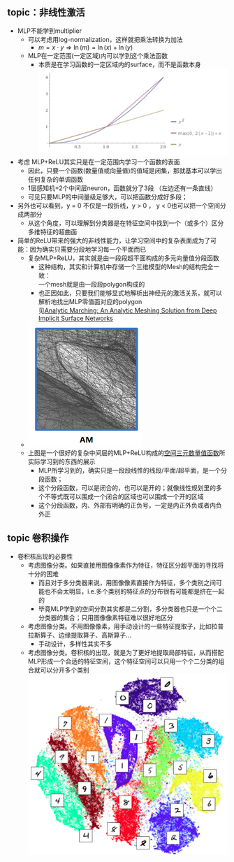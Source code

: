 ## topic：非线性激活

 - MLP不能学到multiplier
    - 可以考虑用log-normalization，这样就把乘法转换为加法
       - $`m=x \cdot y \Rightarrow \ln(m)=\ln(x)+\ln(y)`$
    - MLP在一定范围(一定区域)内可以学到这个乘法函数
       - 本质是在学习函数的一定区域内的surface，而不是函数本身<br>![image-20201209155947067](media/image-20201209155947067.png)
 - 考虑 MLP+ReLU其实只是在一定范围内学习一个函数的表面
     - 因此，只要一个函数(数量值或向量值)的值域是闭集，那就基本可以学出任何复杂的单调函数
     - 1层感知机+2个中间层neuron，函数就分了3段 （左边还有一条直线）
     - 可见只要MLP的中间量级足够大，可以把函数分成好多段；
 - 另外也可以看到，y = 0 不仅是一段折线，y > 0 ， y < 0也可以把一个空间分成两部分
     - 从这个角度，可以理解到分类器是在特征空间中找到一个（或多个）区分多维特征的超曲面
 - 简单的ReLU带来的强大的非线性能力，让学习空间中的复杂表面成为了可能：因为确实只需要分段地学习每一个平面而已<br>
     - 复杂MLP+ReLU，其实就是由一段段超平面构成的多元向量值分段函数
         - 这种结构，其实和计算机中存储一个三维模型的Mesh的结构完全一致：<br>一个mesh就是由一段段polygon构成的
        - 也正因如此，只要我们能够显式地解析出神经元的激活关系，就可以解析地找出MLP零值面对应的polygon <br>见[Analytic Marching: An Analytic Meshing Solution from
          Deep Implicit Surface Networks](http://proceedings.mlr.press/v119/lei20a/lei20a.pdf)
    - ![image-20201209162429622](media/image-20201209162429622.png)
    - 上图是一个很好的复杂中间层的MLP+ReLU构成的<u>空间三元数量值函数</u>所实际学习到的东西的展示
      - MLP所学习到的，确实只是一段段线性的线段/平面/超平面，是一个分段函数；
      - 这个分段函数，可以是闭合的，也可以是开的；就像线性规划里的多个不等式既可以围成一个闭合的区域也可以围成一个开的区域
      - 这个分段函数，内、外部有明确的正负号，一定是内正外负或者内负外正

## topic 卷积操作

- 卷积核出现的必要性
  - 考虑图像分类。如果直接用图像像素作为特征，特征区分超平面的寻找将十分的困难
    - 而且对于多分类器来说，用图像像素直接作为特征，多个类别之间可能也不会太明显，i.e.多个类别的特征点的分布很有可能都是挤在一起的
    - 毕竟MLP学到的空间分割其实都是二分割，多分类器也只是一个个二分类器的集合；只用图像像素特征难以很好地区分
  - 考虑图像分类。不用图像像素，用手动设计的一些特征提取子，比如拉普拉斯算子、边缘提取算子、高斯算子...
    - 手动设计，多样性其实不多
  - 考虑图像分类。卷积核的出现，就是为了更好地提取局部特征，从而搭配MLP形成一个合适的特征空间，这个特征空间可以只用一个个二分类的组合就可以分开多个类别<br>![MNIST tSNE plot](media/image-20201209163614662.png)

